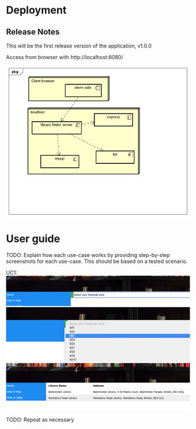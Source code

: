 # Deployment

## Release Notes

This will be the first release version of the application, v1.0.0

Access from browser with http://localhost:8080/

![Insert Deployment diagram here](images/deployment.png)

# User guide
TODO: Explain how each use-case works by providing step-by-step screenshots for each use-case. This should be based on a tested scenario.

UC1:
![Insert screenshots here](images/uc1-1.png)
![Insert screenshots here](images/uc1-2.png)
![Insert screenshots here](images/uc1-3.png)

TODO: Repeat as necessary
